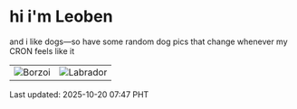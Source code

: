 # hi i'm Leoben

and i like dogs—so have some random dog pics that change whenever my CRON feels like it

|  |  |
|--------|----------|
| ![Borzoi](https://random-dog-vercel.vercel.app/api/random-borzoi?v=1760917632) | ![Labrador](https://random-dog-vercel.vercel.app/api/random-labrador?v=1760917632) |

Last updated: 2025-10-20 07:47 PHT
